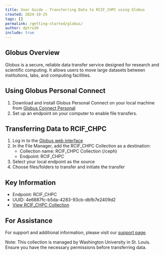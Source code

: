 ```yaml
---
title: User Guide - Transferring Data to RCIF_CHPC using Globus
created: 2024-10-25
tags: []
permalink: /getting-started/globus/
author: dptru10
include: true
---
```


## Globus Overview

Globus is a secure, reliable data transfer service designed for research and scientific computing. It allows users to move large datasets between institutions, labs, and computing facilities.

## Using Globus Personal Connect

1. Download and install Globus Personal Connect on your local machine from [Globus Connect Personal](https://www.globus.org/globus-connect-personal)
2. Set up an endpoint on your computer to enable file transfers.

## Transferring Data to RCIF_CHPC

1. Log in to the [Globus web interface](https://app.globus.org)
2. In the File Manager, add the RCIF_CHPC Collection as a destination:
   - Collection name: RCIF_CHPC Collection (/ceph)
   - Endpoint: RCIF_CHPC
3. Select your local endpoint as the source
4. Choose files/folders to transfer and initiate the transfer

## Key Information

- Endpoint: RCIF_CHPC
- UUID: 4e6887fc-b5da-4283-93cb-dbfb7e2409d2
- [View RCIF_CHPC Collection](https://app.globus.org/file-manager/collections/4e6887fc-b5da-4283-93cb-dbfb7e2409d2/overview)

## For Assistance

For support and additional information, please visit our [support page](/support/).

Note: This collection is managed by Washington University in St. Louis. Ensure you have the necessary permissions before transferring data.
